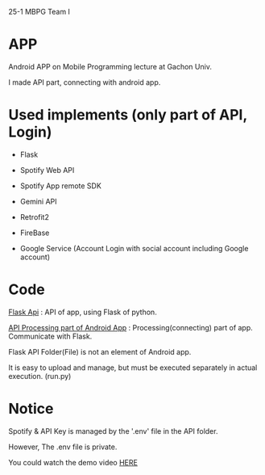 25-1 MBPG Team I


# APP
Android APP on Mobile Programming lecture at Gachon Univ.

I made API part, connecting with android app.

# Used implements (only part of API, Login)

- Flask

- Spotify Web API

- Spotify App remote SDK

- Gemini API

- Retrofit2

- FireBase

- Google Service (Account Login with social account including Google account)

# Code

[Flask Api](https://github.com/lHealMel/25-1-MobilePG/tree/main/API) : API of app, using Flask of python.

[API Processing part of Android App](https://github.com/lHealMel/25-1-MobilePG/tree/main/app/src/main/java/com/example/mbpg/api) : Processing(connecting) part of app. Communicate with Flask.

Flask API Folder(File) is not an element of Android app.

It is easy to upload and manage, but must be executed separately in actual execution. (run.py)




# Notice
Spotify & API Key is managed by the '.env' file in the API folder.

However, The .env file is private.

You could watch the demo video [HERE](https://youtube.com/shorts/AG5A09nTUQ0?feature=share)
